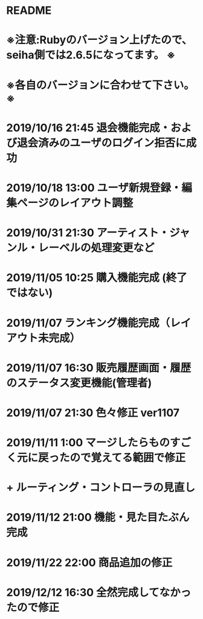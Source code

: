 # README
# ※注意:Rubyのバージョン上げたので、seiha側では2.6.5になってます。 ※
# ※各自のバージョンに合わせて下さい。 ※
# 2019/10/16 21:45 退会機能完成・および退会済みのユーザのログイン拒否に成功
# 2019/10/18 13:00 ユーザ新規登録・編集ページのレイアウト調整
# 2019/10/31 21:30 アーティスト・ジャンル・レーベルの処理変更など
# 2019/11/05 10:25 購入機能完成 (終了ではない)
# 2019/11/07 ランキング機能完成（レイアウト未完成）
# 2019/11/07 16:30 販売履歴画面・履歴のステータス変更機能(管理者)
# 2019/11/07 21:30 色々修正 ver1107

# 2019/11/11 1:00 マージしたらものすごく元に戻ったので覚えてる範囲で修正
# + ルーティング・コントローラの見直し
# 2019/11/12 21:00 機能・見た目たぶん完成
# 2019/11/22 22:00 商品追加の修正
# 2019/12/12 16:30 全然完成してなかったので修正